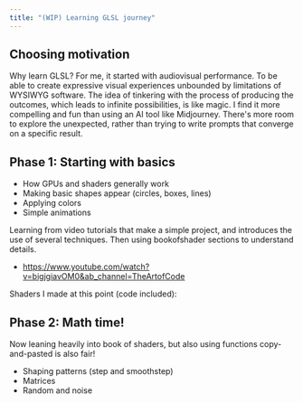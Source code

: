 ```yaml
---
title: "(WIP) Learning GLSL journey"
---
```


## Choosing motivation

Why learn GLSL? For me, it started with audiovisual performance. To be able to create expressive visual experiences unbounded by limitations of WYSIWYG software. The idea of tinkering with the process of producing the outcomes, which leads to infinite possibilities, is like magic. I find it more compelling and fun than using an AI tool like Midjourney. There's more room to explore the unexpected, rather than trying to write prompts that converge on a specific result. 

## Phase 1: Starting with basics
- How GPUs and shaders generally work 
- Making basic shapes appear (circles, boxes, lines)
- Applying colors
- Simple animations

Learning from video tutorials that make a simple project, and introduces the use of several techniques. Then using bookofshader sections to understand details.
- https://www.youtube.com/watch?v=bigjgiavOM0&ab_channel=TheArtofCode

Shaders I made at this point (code included):


## Phase 2:  Math time!
Now leaning heavily into book of shaders, but also using functions copy-and-pasted is also fair!
- Shaping patterns (step and smoothstep)
- Matrices 
- Random and noise


